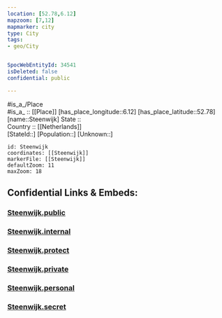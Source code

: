 ```yaml
---
location: [52.78,6.12] 
mapzoom: [7,12] 
mapmarker: city 
type: City
tags:
- geo/City


SpocWebEntityId: 34541
isDeleted: false
confidential: public

---
```

#is_a_/Place  
#is_a_ :: [[Place]] 
[has_place_longitude::6.12] 
[has_place_latitude::52.78] 
[name::Steenwijk] 
State ::  
Country :: [[Netherlands]]  
[StateId::] 
[Population::] 
[Unknown::] 


```leaflet
id: Steenwijk
coordinates: [[Steenwijk]] 
markerFile: [[Steenwijk]] 
defaultZoom: 11 
maxZoom: 18
```


## Confidential Links & Embeds: 

### [Steenwijk.public](/_public/\Earth\Continent\Europe\Europe~West\Netherlands\Provinces~Netherlands\Overijssel\CitySteenwijk.public.md) 

### [Steenwijk.internal](/_internal/\Earth\Continent\Europe\Europe~West\Netherlands\Provinces~Netherlands\Overijssel\CitySteenwijk.internal.md) 

### [Steenwijk.protect](/_protect/\Earth\Continent\Europe\Europe~West\Netherlands\Provinces~Netherlands\Overijssel\CitySteenwijk.protect.md) 

### [Steenwijk.private](/_private/\Earth\Continent\Europe\Europe~West\Netherlands\Provinces~Netherlands\Overijssel\CitySteenwijk.private.md) 

### [Steenwijk.personal](/_personal/\Earth\Continent\Europe\Europe~West\Netherlands\Provinces~Netherlands\Overijssel\CitySteenwijk.personal.md) 

### [Steenwijk.secret](/_secret/\Earth\Continent\Europe\Europe~West\Netherlands\Provinces~Netherlands\Overijssel\CitySteenwijk.secret.md)

